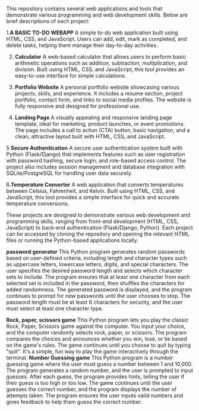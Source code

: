 This repository contains several web applications and tools that demonstrate various programming and web development skills. Below are brief descriptions of each project:

1.**A BASIC TO-DO WEBAPP**
A simple to-do web application built using HTML, CSS, and JavaScript. Users can add, edit, mark as completed, and delete tasks, helping them manage their day-to-day activities.

2. **Calculator**
A web-based calculator that allows users to perform basic arithmetic operations such as addition, subtraction, multiplication, and division. Built using HTML, CSS, and JavaScript, this tool provides an easy-to-use interface for simple calculations.

3. **Portfolio Website**
A personal portfolio website showcasing various projects, skills, and experience. It includes a resume section, project portfolio, contact form, and links to social media profiles. The website is fully responsive and designed for professional use.

4. **Landing Page**
A visually appealing and responsive landing page template, ideal for marketing, product launches, or event promotions. The page includes a call to action (CTA) button, basic navigation, and a clean, attractive layout built with HTML, CSS, and JavaScript.

5 **Secure Authentication**
A secure user authentication system built with Python (Flask/Django) that implements features such as user registration with password hashing, secure login, and role-based access control. The project also includes session management and database integration with SQLite/PostgreSQL for handling user data securely.

6.**Temperature Converter**
A web application that converts temperatures between Celsius, Fahrenheit, and Kelvin. Built using HTML, CSS, and JavaScript, this tool provides a simple interface for quick and accurate temperature conversions.

These projects are designed to demonstrate various web development and programming skills, ranging from front-end development (HTML, CSS, JavaScript) to back-end authentication (Flask/Django, Python). Each project can be accessed by cloning the repository and opening the relevant HTML files or running the Python-based applications locally.

**password generator**
This Python program generates random passwords based on user-defined criteria, including length and character types such as uppercase letters, lowercase letters, digits, and special characters. The user specifies the desired password length and selects which character sets to include. The program ensures that at least one character from each selected set is included in the password, then shuffles the characters for added randomness. The generated password is displayed, and the program continues to prompt for new passwords until the user chooses to stop. The password length must be at least 6 characters for security, and the user must select at least one character type.

**Rock, paper, scissors game**
This Python program lets you play the classic Rock, Paper, Scissors game against the computer. You input your choice, and the computer randomly selects rock, paper, or scissors. The program compares the choices and announces whether you win, lose, or tie based on the game's rules. The game continues until you choose to quit by typing "quit". It's a simple, fun way to play the game interactively through the terminal.
**Number Guessing game**
This Python program is a number guessing game where the user must guess a number between 1 and 10,000. The program generates a random number, and the user is prompted to input guesses. After each guess, the program provides hints, telling the user if their guess is too high or too low. The game continues until the user guesses the correct number, and the program displays the number of attempts taken. The program ensures the user inputs valid numbers and gives feedback to help them guess the correct number.










